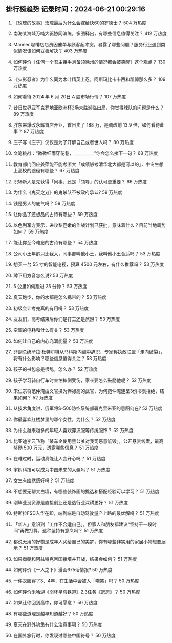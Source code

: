 
## 排行榜趋势 记录时间：2024-06-21 00:29:16
  
  1. 《玫瑰的故事》玫瑰最后为什么会嫁给快60的罗德士？ 504 万热度
    
  2. 南海某海域万吨大驱协同演练，多图释出，有哪些信息值得关注？ 412 万热度
    
  3. Manner 咖啡店店员因催单与顾客起冲突，暴露了哪些问题？服务行业遇到类似情况该如何妥善解决？ 403 万热度
    
  4. 如何评价［任何一个君主接手刘备领徐州的情况都会被笑醒］这个观点？ 130 万热度
    
  5. 《火影忍者》为什么同为木叶精英上忍，阿斯玛比卡卡西和凯弱那么多？ 109 万热度
    
  6. 如何看待 2024 年 6 月 20日 A 股市场行情？ 107 万热度
    
  7. 昔日世界亚军克罗地亚欧洲杯2场未胜濒临出局，你觉得球队的问题是什么？ 89 万热度
    
  8. 胖东来爆改永辉首店开业，首日卖了 188 万，是调改前 13.9 倍，如何看待此事？ 87 万热度
    
  9. 庄子写《庄子》仅仅是为了开解自己或者世人吗？ 80 万热度
    
  10. 文笔挑战：“微微细雨穿花巷，__________”你会怎么接下一句？ 68 万热度
    
  11. 教育部门回应姜萍能不能考浙大「成绩够考清华北大都是可以的」，中专生想上高校的途径有哪些？ 67 万热度
    
  12. 职场新人是先获得「同事」还是「领导」的认可更重要？ 66 万热度
    
  13. 为什么《鬼灭之刃》的鬼杀队不被政府承认? 59 万热度
    
  14. 钱是男人的底气吗？ 59 万热度
    
  15. 让你品了还想品的古诗有哪些？ 59 万热度
    
  16. 以色列军方表示，进攻黎巴嫩的作战计划已获批，意味着什么？目前当地局势如何？ 59 万热度
    
  17. 能让你至今难忘的古诗有哪些？ 54 万热度
    
  18. 公司小王年龄只比我大，同事都叫他小王，我叫他小王合适吗？ 53 万热度
    
  19. 想买一台 55 寸的智能电视，预算 4500 元左右，有什么推荐吗？ 53 万热度
    
  20. 蹲下用方音怎么说? 53 万热度
    
  21. 5 公里如何跑进 25 分钟？ 53 万热度
    
  22. 夏天跑步，你的水都是怎么携带的？ 53 万热度
    
  23. 初级会计考完真的有用吗？ 53 万热度
    
  24. 友友们，高考结束后你们是打工还是旅游？ 53 万热度
    
  25. 空调的电耗和什么有关？ 53 万热度
    
  26. 如何让自己的内心充满能量？ 53 万热度
    
  27. 菲副总统萨拉·杜特尔特从马科斯内阁中辞职，专家称执政联盟「走向破裂」，将有什么影响？哪些信息值得关注？ 53 万热度
    
  28. 孩子的书包总是很乱，怎么办？ 52 万热度
    
  29. 孩子学习骑自行车时害怕摔倒受伤，家长要怎么鼓励他呢？ 52 万热度
    
  30. 宋仁宗将范仲淹由文官换为俸禄高的武官，为何范仲淹连呈3份书表拒绝，结果如何？ 52 万热度
    
  31. 从技术角度讲，俄军将S-500防空系统部署克里米亚的意图何在? 52 万热度
    
  32. 你最喜欢红楼梦里的哪个女性，为什么？ 52 万热度
    
  33. 为什么越来越多的年轻人喜欢穿汉服等传统服饰？ 52 万热度
    
  34. 比亚迪李云飞称「某车企使用黑公关对我司恶意诋毁」，公开悬赏线索，最高奖励 500 万元，透露哪些信息？ 51 万热度
    
  35. 在难过时，运动真能让人变开心吗？ 51 万热度
    
  36. 宇树科技可以成为中国未来的大疆吗？ 51 万热度
    
  37. 女生有幽默感好吗？ 51 万热度
    
  38. 不想要无聊大白墙，有哪些装饰画的挑选和搭配经验可以学习？ 51 万热度
    
  39. 刚毕业没资源是直接创业还是选行业深耕更好？ 51 万热度
    
  40. 特斯拉FSD入华在即，端到端是自动驾驶量产上路的最优解吗？ 51 万热度
    
  41. 「新人」意识到「工作不合适自己」，但家人和朋友都建议“坚持干一段时间”再做打算，这种坚持有意义吗？ 51 万热度
    
  42. 都说无用的好物是成年人买给自己的美梦，你有哪些非实用的家居小物想要展示？ 51 万热度
    
  43. 如果商朝和阿兹特克帝国接壤并开战，结果会如何？ 51 万热度
    
  44. 如何评价《一人之下》漫画675话情报? 50 万热度
    
  45. 一件衣服穿了3、4年，在生活中会被人「嘲笑」吗？ 50 万热度
    
  46. 如何评价米哈游《崩坏星穹铁道》2.3任务《退房》？ 50 万热度
    
  47. 如果让你回到高中，你可愿意？ 50 万热度
    
  48. 有哪些道理是越早知道越好？ 50 万热度
    
  49. 夏天在野外钓鱼有什么注意事项？ 50 万热度
    
  50. 在国外旅行时，你发现过哪些中国符号？ 50 万热度
    
